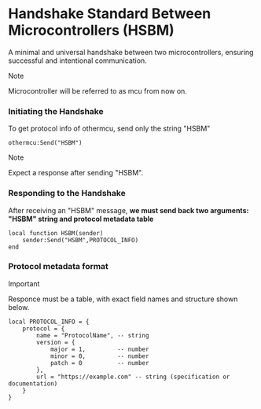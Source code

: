 # Handshake Standard Between Microcontrollers (HSBM)

A minimal and universal handshake between two microcontrollers, 
ensuring successful and intentional communication.

>[!NOTE]
>Microcontroller will be referred to as mcu from now on.

### Initiating the Handshake
To get protocol info of othermcu, send only the string "HSBM"
```luau
othermcu:Send("HSBM")
```
>[!NOTE]
>Expect a response after sending "HSBM".

### Responding to the Handshake 
After receiving an "HSBM" message, <strong>we must send back two arguments: "HSBM" string and protocol metadata table</strong>

```luau
local function HSBM(sender)
    sender:Send("HSBM",PROTOCOL_INFO)
end
```
### Protocol metadata format

>[!IMPORTANT]
>Responce must be a table, with exact field names and structure shown below.

```luau
local PROTOCOL_INFO = {
    protocol = {
        name = "ProtocolName", -- string
        version = {
            major = 1,         -- number
            minor = 0,         -- number
            patch = 0          -- number
        },
        url = "https://example.com" -- string (specification or documentation)
    }
}
```
